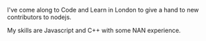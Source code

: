 I've come along to Code and Learn in London to give a hand to new contributors to nodejs.

My skills are Javascript and C++ with some NAN experience.